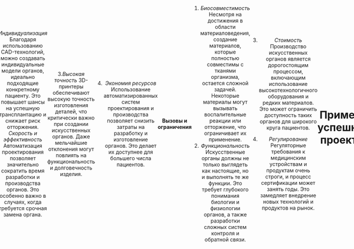 ```yaml
---
marp: true
theme: gaia
class: gaia
---
```

<style>
body {
    display: flex;
    justify-content: center;
    align-items: center;
    height: 100vh;
    text-align: center;
}
</style>
<style>
h1 {
    text-align: center;
}
</style>
#  Разработка искусственных органов с использованием средств автоматизации проектирования
***
 **Основные этапы разработки**
1.Анализ требований и проектирование
   На первом этапе проводится детальный анализ потребностей пациента и определение характеристик будущего органа. Используются CAD-программы для создания трехмерной модели органа, учитывающей анатомию и физиологию конкретного пациента.
2. Выбор материалов
   Выбор материалов играет ключевую роль в успехе проекта. Материалы должны быть биосовместимыми, прочными и долговечными. Часто используются полимеры, металлы и керамика, а также биоматериалы, такие как коллаген и гиалуроновая кислота.
***
3. Автоматизированное проектирование
   Средства автоматизации проектирования позволяют ускорить процесс создания сложных геометрических форм и структур. Программное обеспечение генерирует оптимальную траекторию для 3D-принтера, обеспечивая высокую точность и повторяемость результатов.
4. Производство
   После завершения проектирования начинается этап производства. 3D-печатные органы создаются послойным наложением материала согласно заданной траектории. Этот метод позволяет получать изделия высокой точности и сложности.
***
5. Тестирование и сертификация
   Готовый орган проходит серию тестов на прочность, долговечность и функциональность. Проводится проверка совместимости с тканями организма и оценка иммунного ответа. Если результаты удовлетворительны, орган отправляется на клинические испытания.
6. Клинические испытания
   Клинические испытания проводятся для оценки эффективности и безопасности использования искусственного органа. Участниками испытаний становятся добровольцы, нуждающиеся в замене органа. Результаты клинических испытаний анализируются и используются для дальнейшего улучшения конструкции и материалов.
***
**Преимущества использования средств автоматизации проектирования**
1. *Индивидуализация*
   Благодаря использованию CAD-технологий, можно создавать индивидуальные модели органов, идеально подходящие конкретному пациенту. Это повышает шансы на успешную трансплантацию и снижает риск отторжения.
2. *Скорость и эффективность*
   Автоматизация проектирования позволяет значительно сократить время разработки и производства органов. Это особенно важно в случаях, когда требуется срочная замена органа.
***
 3.*Высокая точность*
 3D-принтеры обеспечивают высокую точность изготовления деталей, что критически важно при создании искусственных органов. Даже мельчайшие отклонения могут повлиять на функциональность и долговечность изделия.

4. *Экономия ресурсов*
   Использование автоматизированных систем проектирования и производства позволяет снизить затраты на разработку и изготовление органов. Это делает их доступнее для большего числа пациентов.
***
**Вызовы и ограничения**
1. *Биосовместимость*
   Несмотря на достижения в области материаловедения, создание материалов, которые полностью совместимы с тканями организма, остается сложной задачей. Некоторые материалы могут вызывать воспалительные реакции или отторжение, что ограничивает их применение.
2. *Функциональность*
   Искусственные органы должны не только выглядеть как настоящие, но и выполнять те же функции. Это требует глубокого понимания биологии и физиологии органов, а также разработки сложных систем контроля и обратной связи.
***
3. *Стоимость*
   Производство искусственных органов является дорогостоящим процессом, включающим использование высокотехнологичного оборудования и редких материалов. Это может ограничить доступность таких органов для широкого круга пациентов.

4. *Регулирование*
   Регуляторные требования к медицинским устройствам и продуктам очень строги, и процесс сертификации может занять годы. Это замедляет внедрение новых технологий и продуктов на рынок.
 ---

# Примеры успешных проектов

![Скриншот_сайта](https://avatars.mds.yandex.net/i?id=2ca01cf7de53f012cc292cdf469ba355_l-4113862-images-thumbs&n=13)

---
# Искусственная почка
<style>
body {
    display: flex;
    justify-content: center;
    align-items: center;
    height: 100vh;
    text-align: center;
}
</style>
<style>
h1 {
    text-align: center;
}
</style>
![Скриншот сайта](https://www.researchgate.net/profile/Deborah-Buffington/publication/236338637/figure/fig1/AS:393359597293568@1470795644281/Concept-illustration-of-an-implantable-bioartificial-kidney-BAK-The-device-consists-of.png)

---
# Сердечный клапан

![Скриншот сайта](https://upload.wikimedia.org/wikipedia/commons/thumb/8/80/Bileafter_prosthetic_heart_valve.jpg/640px-Bileafter_prosthetic_heart_valve.jpg)

---
# Печень
![Скриншот сайта](https://i.pinimg.com/736x/5f/7d/e8/5f7de8cb609affe277de9e6d8577e97c.jpg)
